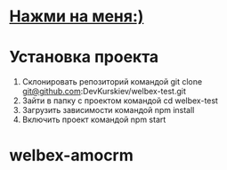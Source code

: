 # <a href="https://welbex-test-eta.vercel.app/">Нажми на меня:)</a>

# Установка проекта
1) Склонировать репозиторий командой git clone git@github.com:DevKurskiev/welbex-test.git
2) Зайти в папку с проектом командой cd welbex-test
3) Загрузить зависимости командой npm install
4) Включить проект командой npm start
# welbex-amocrm
